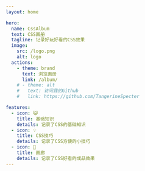 ```yaml
---
layout: home

hero:
  name: CssAlbum
  text: CSS画册
  tagline: 记录好玩好看的CSS效果
  image:
    src: /logo.png
    alt: logo
  actions:
    - theme: brand
      text: 浏览画册
      link: /album/
    # - theme: alt
    #   text: 访问我的Github
    #   link: https://github.com/TangerineSpecter

features:
  - icon: 😺
    title: 基础知识
    details: 记录了CSS的基础知识
  - icon: 💡
    title: CSS技巧
    details: 记录了CSS方便的小技巧
  - icon: 🎨
    title: 画廊
    details: 记录了CSS好看的成品效果
---
```



<style>
:root {
  /* 标题 */
  --vp-home-hero-name-color: transparent;
  --vp-home-hero-name-background: -webkit-linear-gradient(120deg, #bd34fe, #41d1ff);
  /* 图标背景 */
  --vp-home-hero-image-background-image: linear-gradient( 135deg, #FFA500 50%, #D85A0E 100%);
  --vp-home-hero-image-filter: blur(150px);

  /* brand按钮 */
  /* --vp-button-brand-border: #F6CEEC;
  --vp-button-brand-text: #F6CEEC;
  --vp-button-brand-bg: #D939CD;

  --vp-button-brand-hover-border: #F6CEEC;
  --vp-button-brand-hover-text: #fff;
  --vp-button-brand-hover-bg: #D939CD;

  --vp-button-brand-active-border: #F6CEEC; */
}
</style>
